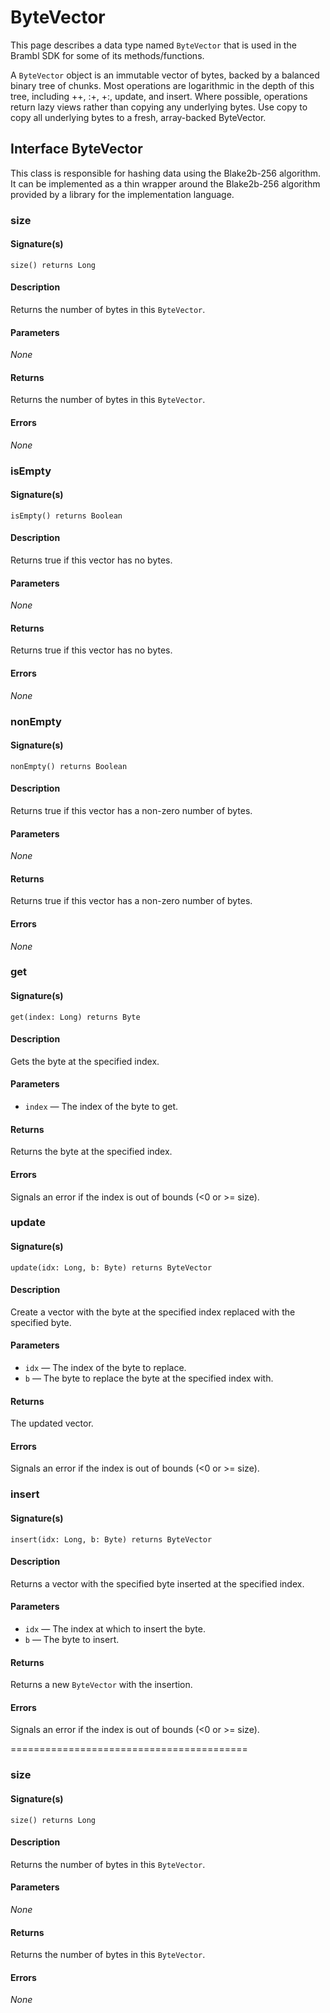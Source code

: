 # ByteVector

This page describes a data type named `ByteVector` that is used in the Brambl SDK for some of its methods/functions. 

A `ByteVector` object is an immutable vector of bytes, backed by a balanced binary tree of chunks. Most operations are
logarithmic in the depth of this tree, including ++, :+, +:, update, and insert. Where possible, operations return lazy
views rather than copying any underlying bytes. Use copy to copy all underlying bytes to a fresh, array-backed
ByteVector.

## Interface ByteVector

This class is responsible for hashing data using the Blake2b-256 algorithm. It can be implemented as a thin wrapper
around the Blake2b-256 algorithm provided by a library for the implementation language.

### size

#### Signature(s)

```
size() returns Long
```

#### Description

Returns the number of bytes in this `ByteVector`.

#### Parameters

_*None*_

#### Returns

Returns the number of bytes in this `ByteVector`.

#### Errors

_*None*_



### isEmpty

#### Signature(s)

```
isEmpty() returns Boolean
```

#### Description

Returns true if this vector has no bytes.

#### Parameters

_*None*_

#### Returns

Returns true if this vector has no bytes.

#### Errors

_*None*_



### nonEmpty

#### Signature(s)

```
nonEmpty() returns Boolean
```

#### Description

Returns true if this vector has a non-zero number of bytes.

#### Parameters

_*None*_

#### Returns

Returns true if this vector has a non-zero number of bytes.

#### Errors

_*None*_


### get

#### Signature(s)

```
get(index: Long) returns Byte
```

#### Description

Gets the byte at the specified index.

#### Parameters

* `index` — The index of the byte to get.

#### Returns

Returns the byte at the specified index.

#### Errors

Signals an error if the index is out of bounds (<0 or >= size).



### update

#### Signature(s)

```
update(idx: Long, b: Byte) returns ByteVector
```

#### Description

Create a vector with the byte at the specified index replaced with the specified byte.

#### Parameters

* `idx` — The index of the byte to replace.
* `b` — The byte to replace the byte at the specified index with.

#### Returns

The updated vector.

#### Errors

Signals an error if the index is out of bounds (<0 or >= size).



### insert

#### Signature(s)

```
insert(idx: Long, b: Byte) returns ByteVector
```

#### Description

Returns a vector with the specified byte inserted at the specified index.

#### Parameters

* `idx` — The index at which to insert the byte.
* `b` — The byte to insert.

#### Returns

Returns a new `ByteVector` with the insertion.

#### Errors

Signals an error if the index is out of bounds (<0 or >= size).

=========================================

### size

#### Signature(s)

```
size() returns Long
```

#### Description

Returns the number of bytes in this `ByteVector`.

#### Parameters

_*None*_

#### Returns

Returns the number of bytes in this `ByteVector`.

#### Errors

_*None*_
